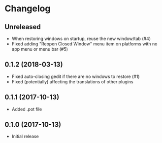 # Changelog

## Unreleased
* When restoring windows on startup, reuse the new window/tab (#4)
* Fixed adding "Reopen Closed Window" menu item on platforms with no app
  menu or menu bar (#5)

## 0.1.2 (2018-03-13)
* Fixed auto-closing gedit if there are no windows to restore (#1)
* Fixed (potentially) affecting the translations of other plugins

## 0.1.1 (2017-10-13)
* Added .pot file

## 0.1.0 (2017-10-13)
* Initial release
